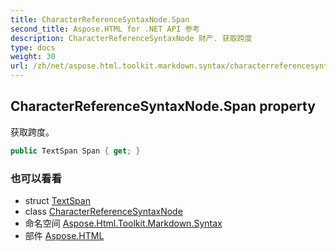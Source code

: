 ```yaml
---
title: CharacterReferenceSyntaxNode.Span
second_title: Aspose.HTML for .NET API 参考
description: CharacterReferenceSyntaxNode 财产. 获取跨度
type: docs
weight: 30
url: /zh/net/aspose.html.toolkit.markdown.syntax/characterreferencesyntaxnode/span/
---
```

## CharacterReferenceSyntaxNode.Span property

获取跨度。

```csharp
public TextSpan Span { get; }
```

### 也可以看看

* struct [TextSpan](../../../aspose.html.toolkit.markdown.syntax.text/textspan/)
* class [CharacterReferenceSyntaxNode](../)
* 命名空间 [Aspose.Html.Toolkit.Markdown.Syntax](../../characterreferencesyntaxnode/)
* 部件 [Aspose.HTML](../../../)


